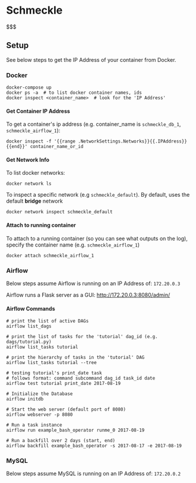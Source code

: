 # Schmeckle 

$$$

## Setup

See below steps to get the IP Address of your container from Docker. 

### Docker

    docker-compose up
    docker ps -a  # to list docker container names, ids
    docker inspect <container_name>  # look for the 'IP Address' 

#### Get Container IP Address

To get a container's ip address (e.g. container_name is `schmeckle_db_1`, `schmeckle_airflow_1`):

    docker inspect -f '{{range .NetworkSettings.Networks}}{{.IPAddress}}{{end}}' container_name_or_id

#### Get Network Info

To list docker networks:

    docker network ls

To inspect a specific network (e.g `schmeckle_default`). By default, uses the default **bridge** network

    docker network inspect schmeckle_default

#### Attach to running container

To attach to a running container (so you can see what outputs on the log), specify the container name (e.g. `schmeckle_airflow_1`)

    docker attach schmeckle_airflow_1

### Airflow

Below steps assume Airflow is running on an IP Address of: `172.20.0.3`

Airflow runs a Flask server as a GUI: http://172.20.0.3:8080/admin/

#### Airflow Commands

    # print the list of active DAGs
    airflow list_dags

    # print the list of tasks for the 'tutorial' dag_id (e.g. dags/tutorial.py)
    airflow list_tasks tutorial
    
    # print the hierarchy of tasks in the 'tutorial' DAG
    airflow list_tasks tutorial --tree

    # testing tutorial's print_date task
    # follows format: command subcommand dag_id task_id date
    airflow test tutorial print_date 2017-08-19

    # Initialize the Database
    airflow initdb

    # Start the web server (default port of 8080)
    airflow webserver -p 8080

    # Run a task instance
    airflow run example_bash_operator runme_0 2017-08-19

    # Run a backfill over 2 days (start, end)
    airflow backfill example_bash_operator -s 2017-08-17 -e 2017-08-19

### MySQL

Below steps assume MySQL is running on an IP Address of: `172.20.0.2`
